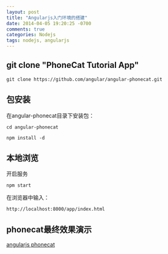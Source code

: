 ```yaml
---
layout: post
title: "Angularjs入门环境的搭建"
date: 2014-04-05 19:20:25 -0700
comments: true
categories: Nodejs
tags: nodejs, angularjs
---
```



## git clone "PhoneCat Tutorial App"

	git clone https://github.com/angular/angular-phonecat.git


## 包安装

在angular-phonecat目录下安装包：
	
	cd angular-phonecat

	npm install -d

## 本地浏览

开启服务

	npm start

在浏览器中输入：

	http://localhost:8000/app/index.html

## phonecat最终效果演示

[angularjs phonecat](/phonecat/step-12/app/#/phones)

